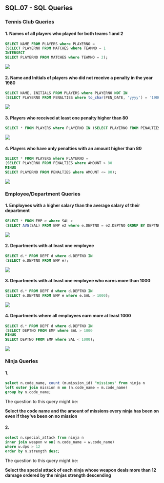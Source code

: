 ## SQL.07 - SQL Queries



### Tennis Club Queries

#### 1. Names of all players who played for both teams 1 and 2

```sql
SELECT NAME FROM PLAYERS where PLAYERNO = 
(SELECT PLAYERNO FROM MATCHES where TEAMNO = 1
INTERSECT 
SELECT PLAYERNO FROM MATCHES where TEAMNO = 2);
```

![](./screen1.PNG)

#### 2. Name and Initials of players who did not receive a penalty in the year 1980

```sql
SELECT NAME, INITIALS FROM PLAYERS where PLAYERNO NOT IN
(SELECT PLAYERNO FROM PENALTIES where to_char(PEN_DATE, 'yyyy') = '1980');
```

![](./screen2.PNG)

#### 3. Players who received at least one penalty higher than 80

```sql
SELECT * FROM PLAYERS where PLAYERNO IN (SELECT PLAYERNO FROM PENALTIES where AMOUNT > 80);
```

![](./screen3.PNG)

#### 4. Players who have only penalties with an amount higher than 80

```sql
SELECT * FROM PLAYERS where PLAYERNO =
(SELECT PLAYERNO FROM PENALTIES where AMOUNT > 80
MINUS
SELECT PLAYERNO FROM PENALTIES where AMOUNT <= 80);
```

![](./screen4.PNG)

### Employee/Department Queries

#### 1. Employees with a higher salary than the average salary of their department

```sql
SELECT * FROM EMP e where SAL > 
(SELECT AVG(SAL) FROM EMP e2 where e.DEPTNO = e2.DEPTNO GROUP BY DEPTNO);
```

![](./screen5.PNG)

#### 2. Departments with at least one employee

```sql
SELECT d.* FROM DEPT d where d.DEPTNO IN
(SELECT e.DEPTNO FROM EMP e);
```

![](./screen6.PNG)

#### 3.  Departments with at least one employee who earns more than 1000

```sql
SELECT d.* FROM DEPT d where d.DEPTNO IN
(SELECT e.DEPTNO FROM EMP e where e.SAL > 1000);
```

![](./screen7.PNG)

#### 4. Departments where all employees earn more at least 1000

```sql
SELECT d.* FROM DEPT d where d.DEPTNO IN
(SELECT DEPTNO FROM EMP where SAL > 1000
MINUS
SELECT DEPTNO FROM EMP where SAL < 1000);
```

![](./screen8.PNG)

### Ninja Queries

#### 1.

```sql
select n.code_name, count (m.mission_id) "missions" from ninja n
left outer join mission m on (n.code_name = m.code_name)
group by n.code_name;
```

The question to this query might be:

**Select the code name and the amount of missions every ninja has been on even if they've been on no mission**

#### 2.

```sql
select n.special_attack from ninja n
inner join weapon w on( n.code_name = w.code_name)
where w.dps > 12
order by n.strength desc;
```

The question to this query might be:

**Select the special attack of each ninja whose weapon deals more than 12 damage ordered by the ninjas strength descending**